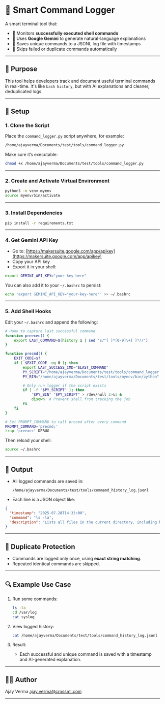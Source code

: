 # 🧠 Smart Command Logger

A smart terminal tool that:

* 📜 Monitors **successfully executed shell commands**
* 🧠 Uses **Google Gemini** to generate natural-language explanations
* 📁 Saves unique commands to a JSONL log file with timestamps
* 🚫 Skips failed or duplicate commands automatically

---

## 📌 Purpose

This tool helps developers track and document useful terminal commands in real-time. It's like `bash history`, but with AI explanations and cleaner, deduplicated logs.

---

## 🔧 Setup

### 1. Clone the Script

Place the `command_logger.py` script anywhere, for example:

```bash
/home/ajayverma/Documents/test/tools/command_logger.py
```

Make sure it’s executable:

```bash
chmod +x /home/ajayverma/Documents/test/tools/command_logger.py
```

---

### 2. Create and Activate Virtual Environment

```bash
python3 -m venv myenv
source myenv/bin/activate
```

---

### 3. Install Dependencies

```bash
pip install -r requirements.txt
```

---

### 4. Get Gemini API Key

* Go to: [https://makersuite.google.com/app/apikey](https://makersuite.google.com/app/apikey)
* Copy your API key
* Export it in your shell:

```bash
export GEMINI_API_KEY="your-key-here"
```

You can also add it to your `~/.bashrc` to persist:

```bash
echo 'export GEMINI_API_KEY="your-key-here"' >> ~/.bashrc
```

---

### 5. Add Shell Hooks

Edit your `~/.bashrc` and append the following:

```bash
# Hook to capture last successful command
function preexec() {
    export LAST_COMMAND=$(history 1 | sed 's/^[ ]*[0-9]\+[ ]*//')
}

function precmd() {
    EXIT_CODE=$?
    if [ $EXIT_CODE -eq 0 ]; then
        export LAST_SUCCESS_CMD="$LAST_COMMAND"
        PY_SCRIPT="/home/ajayverma/Documents/test/tools/command_logger.py"
        PY_BIN="/home/ajayverma/Documents/test/tools/myenv/bin/python"

        # Only run logger if the script exists
        if [ -f "$PY_SCRIPT" ]; then
            "$PY_BIN" "$PY_SCRIPT" > /dev/null 2>&1 &
            disown  # Prevent shell from tracking the job
        fi
    fi
}

# Set PROMPT_COMMAND to call precmd after every command
PROMPT_COMMAND='precmd;'
trap 'preexec' DEBUG
```

Then reload your shell:

```bash
source ~/.bashrc
```

---

## 📂 Output

* All logged commands are saved in:

  ```
  /home/ajayverma/Documents/test/tools/command_history_log.jsonl
  ```

* Each line is a JSON object like:

```json
{
  "timestamp": "2025-07-28T14:33:00",
  "command": "ls -la",
  "description": "Lists all files in the current directory, including hidden ones, in long format."
}
```

---

## 🚫 Duplicate Protection

* Commands are logged only once, using **exact string matching**.
* Repeated identical commands are skipped.

---

## 🔍 Example Use Case

1. Run some commands:

   ```bash
   ls -la
   cd /var/log
   cat syslog
   ```

2. View logged history:

   ```bash
   cat /home/ajayverma/Documents/test/tools/command_history_log.jsonl
   ```

3. Result:

   * Each successful and unique command is saved with a timestamp and AI-generated explanation.

---

## 🙋‍♂️ Author

Ajay Verma
[ajay.verma@crossml.com](mailto:ajay.verma@crossml.com)

---
